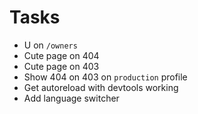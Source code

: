 # Tasks
* U on `/owners`
* Cute page on 404
* Cute page on 403
* Show 404 on 403 on `production` profile
* Get autoreload with devtools working
* Add language switcher
